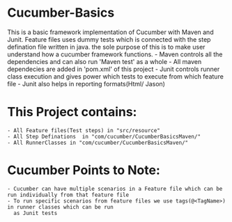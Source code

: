 # Cucumber-Basics
This is a basic framework implementation of Cucumber with Maven and Junit.
Feature files uses dummy tests which is connected with the step defination file written in java. the sole purpose of this is to make user understand how a cucumber framework functions.
	- Maven controls all the dependencies and can also run 'Maven test' as a whole
	- All maven dependecies are added in 'pom.xml' of this project
	- Junit controls runner class execution and gives power which tests to execute from which feature file
	- Junit also helps in reporting formats(Html/ Jason)


# This Project contains:
	- All Feature files(Test steps) in "src/resource"
	- All Step Definations  in "com/cucumber/CucumberBasicsMaven/"
	- All RunnerClasses in "com/cucumber/CucumberBasicsMaven/"

# Cucumber Points to Note: 
	- Cucumber can have multiple scenarios in a Feature file which can be run individually from that feature file
	- To run specific scenarios from feature files we use tags(@<TagName>) in runner classes which can be run 
	  as Junit tests
